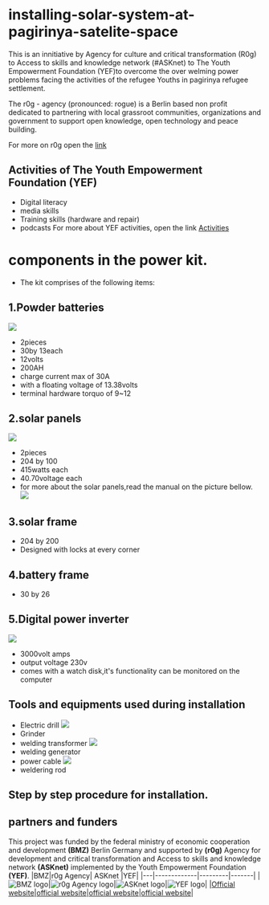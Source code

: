 # installing-solar-system-at-pagirinya-satelite-space
This is an innitiative by Agency for culture and critical transformation (R0g) to Access to skills and knowledge network (#ASKnet) to The Youth Empowerment Foundation (YEF)to overcome the over welming power problems facing the activities of the refugee Youths in pagirinya refugee settlement.

The r0g - agency (pronounced: rogue) is a Berlin based non profit dedicated to partnering with local grassroot communities, organizations and government to support open knowledge, open technology and peace building.

For more on r0g open the [link](https://openculture.agency/)

## Activities of The Youth Empowerment Foundation (YEF)
- Digital literacy
- media skills
- Training skills (hardware and repair)
- podcasts
For more about YEF activities, open the link
[Activities](https://yef-uganda.org/)

# components in the power kit.
- The kit comprises of the following items:
## 1.Powder batteries
![](Images/IMG_20220416_003945_107.jpg)
- 2pieces
- 30by 13each
- 12volts
- 200AH
- charge current max of 30A
- with a floating voltage of 13.38volts
- terminal hardware torquo of 9~12
## 2.solar panels
![](Images/IMG_20220417_032409_401.jpg)
- 2pieces
- 204 by 100
- 415watts each
- 40.70voltage each
- for more about the solar panels,read the manual on the picture bellow.
![](Images/IMG_20220417_034155_252.jpg)

## 3.solar frame
- 204 by 200
- Designed with locks at every corner
## 4.battery frame
- 30 by 26
## 5.Digital power inverter
![](Images/IMG_20220417_031309_164.jpg)
- 3000volt amps
- output voltage 230v
- comes with a watch disk,it's functionality can be monitored on the computer
## Tools and equipments used during installation
- Electric drill
![](Images/IMG_20220417_023113_592.jpg)
- Grinder
- welding transformer
![](Images/IMG_20220417_023606_996.jpg)
- welding generator
- power cable
![](Images/IMG_20220417_024658_604.jpg)
- weldering rod
## Step by step procedure for installation.
## partners and funders
This project was funded by the federal ministry of economic cooperation and development **(BMZ)** Berlin Germany and supported by **(r0g)** Agency for development and critical transformation and Access to skills and knowledge network **(ASKnet)** implemented by the Youth Empowerment Foundation **(YEF)**. 
|BMZ|r0g Agency|   ASKnet    |YEF|
|---|-------------|---------|-------| 
|![BMZ logo](Images/IMG_20220424_025811_585.jpg)|![r0g Agency logo](Images/r0g_logo.png)|![ASKnet logo](Images/asknet-logo.png)|![YEF logo](Images/yef-logo.jpeg)|
|[Official website](https://www.bmz.de/en)|[official website](https://openculture.agency/)|[official website](https://github.com/ASKnet-Open-Training)|[official website](https://yef-uganda.org/)|
